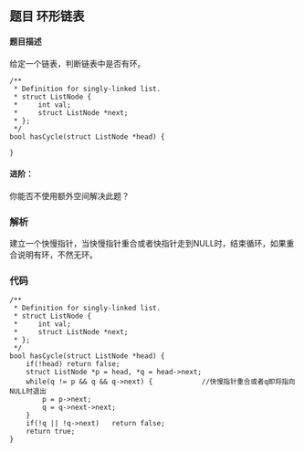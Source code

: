 ## **题目      环形链表**

#### 题目描述
给定一个链表，判断链表中是否有环。
```
/**
 * Definition for singly-linked list.
 * struct ListNode {
 *     int val;
 *     struct ListNode *next;
 * };
 */
bool hasCycle(struct ListNode *head) {
    
}
```
#### 进阶：
你能否不使用额外空间解决此题？

### 解析
建立一个快慢指针，当快慢指针重合或者快指针走到NULL时，结束循环，如果重合说明有环，不然无环。


### 代码 
```
/**
 * Definition for singly-linked list.
 * struct ListNode {
 *     int val;
 *     struct ListNode *next;
 * };
 */
bool hasCycle(struct ListNode *head) {
    if(!head) return false;
    struct ListNode *p = head, *q = head->next;
    while(q != p && q && q->next) {            //快慢指针重合或者q即将指向NULL时退出
        p = p->next;
        q = q->next->next;
    }
    if(!q || !q->next)   return false;
    return true;
}
```


